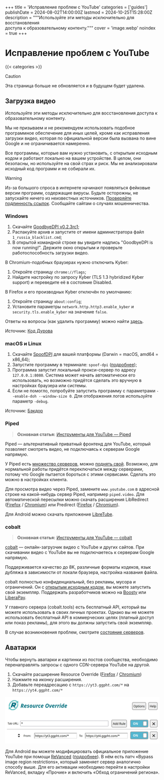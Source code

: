+++
title = 'Исправление проблем с YouTube'
categories = ['guides']
publishDate = 2024-08-02T14:00:00Z
lastmod = 2024-10-25T15:28:00Z
description = """Используйте эти методы исключительно для восстановления \
доступа к образовательному контенту."""
cover = 'image.webp'
noindex = true
+++

# Исправление проблем с YouTube
{{< categories >}}

> [!caution]
> Эта страница больше не обновляется и в будущем будет удалена.

## Загрузка видео

Используйте эти методы исключительно для восстановления доступа к
образовательному контенту.

Мы не призываем и не рекомендуем использовать подобное программное обеспечение
для иных целей, кроме как исправления загрузки видео, которая по официальной
версии была вызвана по вине Google и не ограничивается намеренно.

Все программы, которые вам нужно установить, с открытым исходным кодом и
работают локально на вашем устройстве. В целом, они безопасны, но используйте
на свой страх и риск. Мы не анализировали исходный код программ и не собирали
их.

> [!warning]
> Из-за большого спроса в интернете начинают появляться фейковые версии
программ, содержащие вирусы. Будьте осторожны, не запускайте ничего из
неизвестных источников. [Проверяйте подлинность ссылок](/wiki/urlcheck).
Сообщайте сайтам о случаях мошенничества.

### Windows

1. Скачайте [GoodbyeDPI v0.2.3rc1](https://github.com/ValdikSS/GoodbyeDPI/releases/tag/0.2.3rc1);
2. Распакуйте архив и запустите от имени администратора файл `1_russia_blacklist.cmd`;
3. В открытой командной строке вы увидите надпись "GoodbyeDPI is now running!".
Держите окно открытым и проверьте работоспособность загрузки видео.

В Chromium-подобных браузерах нужно отключить Kyber:
1. Откройте страницу `chrome://flags`;
2. Найдите настройку по запросу Kyber (TLS 1.3 hybridized Kyber support) и
переведите её в состояние Disabled.

В Firefox и его производных Kyber отключён по умолчанию:
1. Откройте страницу `about:config`;
2. Установите параметры `network.http.http3.enable_kyber` и
`security.tls.enable_kyber` на значение `false`.

Ответы на вопросы (как удалить программу) можно найти
[здесь](https://github.com/ValdikSS/GoodbyeDPI/issues/378#issuecomment-2267201431).

Источник: [Код Дурова](https://kod.ru/youtube-restore)

### macOS и Linux

1. Скачайте [SpoofDPI](https://github.com/xvzc/SpoofDPI/releases/latest) для
вашей платформы (Darwin = macOS, amd64 = x86_64);
2. Запустите программу в терминале: `spoof-dpi`
([подробнее](/wiki/cli#использование));
3. Программа запустит локальный прокси-сервер по адресу `127.0.0.1:8080`.
Система может начать автоматически его использовать, но возможно придётся
сделать это вручную в настройках браузера или системы.
4. Если не помогло, попробуйте запустить программу с параметрами
`--enable-doh --window-size 0`. Для отображения логов используйте параметр
`-debug`.

Источник: [Бэкдор](https://t.me/whackdoor/12105)

### Piped

> **Основная статья:**
[Инструменты для YouTube — Piped](/wiki/youtube/tools#piped)

Piped — альтернативный приватный фронтенд для YouTube, который позволяет
смотреть видео, не подключаясь к серверам Google напрямую.

У Piped есть [множество серверов](https://github.com/TeamPiped/Piped/wiki/Instances),
можно [поднять свой](https://docs.piped.video/docs/self-hosting). Возможно, для
нормальной работы придётся переключаться между серверами, потому что Google
пытается бороться с этими сервисами. Сделать это можно в настройках клиента.

Для просмотра видео через Piped, замените `www.youtube.com` в адресной строке на
какой-нибудь сервер Piped, например `piped.video`. Для автоматической пересылки
можно скачать расширения LibRedirect
([Firefox](https://addons.mozilla.org/firefox/addon/libredirect) /
[Chromium](https://libredirect.github.io/download_chromium.html))
или Predirect ([Firefox](https://addons.mozilla.org/firefox/addon/predirector) /
[Chromium](https://chromewebstore.google.com/detail/aiillidfcgfckfhkpiakhkkpbkknagnp)).

Для Android можно скачать приложение
[LibreTube](https://github.com/libre-tube/LibreTube/releases/latest).

### cobalt

> **Основная статья:**
[Инструменты для YouTube — cobalt](/wiki/youtube/tools#cobalt)

[cobalt](https://cobalt.tools) — онлайн-загрузчик видео с YouTube и других
сайтов. При скачивании видео с YouTube вы не подключаетесь к серверам Google
напрямую.

Поддерживается качество до 8K, различные форматы кодеков, язык дубляжа в
зависимости от локали браузера, настройка названия файла.

cobalt полностью конфиденциальный, без рекламы, мусора и ограничений. Он с
[открытым исходным кодом](https://github.com/imputnet/cobalt), вы можете
запустить свой экземпляр. Поддержать разработчиков можно на
[Boosty](https://boosty.to/wukko/donate) или
[LiberaPay](https://liberapay.com/imput).

У главного сервера (cobalt.tools) есть бесплатный API, который вы можете
использовать в своих личных проектах. Однако вы не можете использовать
бесплатный API в коммерческих целях (платный доступ или показ рекламы), для
этого вы должны запустить свой экземпляр.

В случае возникновения проблем, смотрите
[состояние серверов](https://status.cobalt.tools).

## Аватарки

Чтобы вернуть аватарки и картинки из постов сообщества, необходимо
перенаправлять запросы с одного CDN-сервера YouTube на другой.

1. Скачайте расширение Resource Override
([Firefox](https://addons.mozilla.org/firefox/addon/resourceoverride) /
[Chromium](https://chromewebstore.google.com/detail/pkoacgokdfckfpndoffpifphamojphii))
2. Нажмите на иконку расширения.
3. Добавьте переадресацию с `https://yt3.ggpht.com/*` на `https://yt4.ggpht.com/*`

![Resource Override](resource-override.webp)

Для Android вы можете модифицировать официальное приложение YouTube при помощи
[ReVanced](https://revanced.app) ([подробнее](/wiki/youtube/apps#revanced)).
В нём есть патч «Bypass image region restrictions», который заменяет сервер
аналогично способу выше. Для его активации необходимо перейти в настройки
ReVanced, вкладку «Прочие» и включить «Обход ограничений региона».
